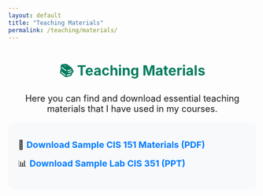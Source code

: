 ```yaml
---
layout: default
title: "Teaching Materials"
permalink: /teaching/materials/
---
```


<h1 style="text-align: center; color: #007b5e;">📚 Teaching Materials</h1>

<p style="text-align: center; font-size: 18px;">
    Here you can find and download essential teaching materials that I have used in my courses.
</p>

<div style="max-width: 800px; margin: 0 auto; padding: 20px; background-color: #f8f9fa; border-radius: 10px;">
    <ul style="list-style: none; padding-left: 0;">
        <li style="margin-bottom: 15px; font-size: 18px;">
            📄 <a href="/assets/Additional_Materials_CIS 151_SU.pdf" 
                 style="color: #007bff; text-decoration: none; font-weight: bold;">
                 Download Sample CIS 151 Materials (PDF)
            </a>
        </li>
        <li style="margin-bottom: 15px; font-size: 18px;">
            📊 <a href="/assets/Lab4_Spring_2025.ppt" 
                 style="color: #007bff; text-decoration: none; font-weight: bold;">
                 Download Sample Lab CIS 351 (PPT)
            </a>
        </li>
    </ul>
</div>
